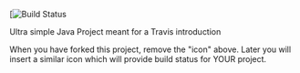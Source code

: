 [![Build Status](https://travis-ci.org/cphdat3sem2019spring/travisGettingStarted.svg?branch=master)

Ultra simple Java Project meant for a Travis introduction

When you have forked this project, remove the "icon" above. Later you will insert a similar icon which will provide build status for YOUR project.
